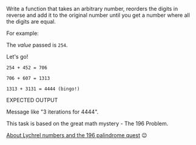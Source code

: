 Write a function that takes an arbitrary number, reorders the digits in reverse and add it to the original number until you get a number where all the digits are equal.

For example:

The *value* passed is `254`.

Let's go!

```
254 + 452 = 706

706 + 607 = 1313

1313 + 3131 = 4444 (bingo!)
```

EXPECTED OUTPUT

Message like "3 iterations for 4444".

This task is based on the great math mystery - The 196 Problem.

[About Lychrel numbers and the 196 palindrome quest](https://en.wikipedia.org/wiki/Lychrel_number) :wink:
